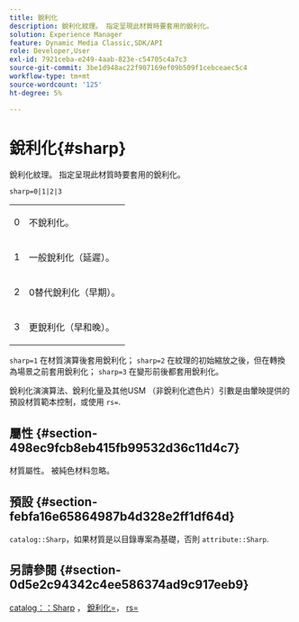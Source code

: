 ```yaml
---
title: 銳利化
description: 銳利化紋理。 指定呈現此材質時要套用的銳利化。
solution: Experience Manager
feature: Dynamic Media Classic,SDK/API
role: Developer,User
exl-id: 7921ceba-e249-4aab-823e-c54705c4a7c3
source-git-commit: 3be1d948ac22f907169ef09b509f1cebceaec5c4
workflow-type: tm+mt
source-wordcount: '125'
ht-degree: 5%

---
```


# 銳利化{#sharp}

銳利化紋理。 指定呈現此材質時要套用的銳利化。

`sharp=0|1|2|3`

<table id="simpletable_04B4EAA7CE7D4ED48A61A50CD001388F"> 
 <tr class="strow"> 
  <td class="stentry"> <p>0 </p> </td> 
  <td class="stentry"> <p>不銳利化。 </p> </td> 
 </tr> 
 <tr class="strow"> 
  <td class="stentry"> <p>1 </p> </td> 
  <td class="stentry"> <p>一般銳利化（延遲）。 </p> </td> 
 </tr> 
 <tr class="strow"> 
  <td class="stentry"> <p>2 </p> </td> 
  <td class="stentry"> <p>0替代銳利化（早期）。 </p> </td> 
 </tr> 
 <tr class="strow"> 
  <td class="stentry"> <p>3 </p> </td> 
  <td class="stentry"> <p>更銳利化（早和晚）。 </p> </td> 
 </tr> 
</table>

`sharp=1` 在材質演算後套用銳利化； `sharp=2` 在紋理的初始縮放之後，但在轉換為場景之前套用銳利化； `sharp=3` 在變形前後都套用銳利化。

銳利化演演算法、銳利化量及其他USM （非銳利化遮色片）引數是由暈映提供的預設材質範本控制，或使用 `rs=`.

## 屬性 {#section-498ec9fcb8eb415fb99532d36c11d4c7}

材質屬性。 被純色材料忽略。

## 預設 {#section-febfa16e65864987b4d328e2ff1df64d}

`catalog::Sharp`，如果材質是以目錄專案為基礎，否則 `attribute::Sharp`.

## 另請參閱 {#section-0d5e2c94342c4ee586374ad9c917eeb9}

[catalog：：Sharp](../../../../../ir-api/material-cat/image-rendering-api-ref/c-ir-material-catalog/c-ir-material-data-reference/r-ir-sharp-dataref.md#reference-f79a14bd52474dfd8495115d398a30d0) ， [銳利化=](../../../../../ir-api/http-protocol/image-rendering-api-ref/c-ir-http-protocol-ref/c-ir-http-protocol-command-reference/r-ir-http-sharpen.md#reference-13034d22d176483cb99ccafc2a4f6a6e)， [rs=](../../../../../ir-api/http-protocol/image-rendering-api-ref/c-ir-http-protocol-ref/c-ir-http-protocol-command-reference/r-ir-rs.md#reference-d20cefaaa6cd4f449d1591c87959b4cf)
